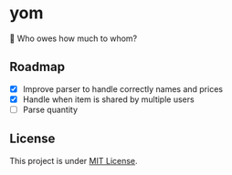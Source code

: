 # yom

🥕 Who owes how much to whom?

## Roadmap

- [x] Improve parser to handle correctly names and prices
- [x] Handle when item is shared by multiple users
- [ ] Parse quantity

## License

This project is under [MIT License](LICENSE).
